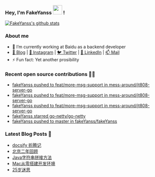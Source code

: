 ### Hey, I'm FakeYanss <img src="https://media.giphy.com/media/hvRJCLFzcasrR4ia7z/giphy.gif" width="30px"> !

[![FakeYanss's github stats](https://github-readme-stats.vercel.app/api?username=fakeyanss&count_private=true&line_height=24&show_icons=true&theme=nord)](https://github.com/fakeyanss)
<!-- [![FakeYanss's Top Langs](https://github-readme-stats.vercel.app/api/top-langs/?username=fakeyanss&layout=compact&hide=html&langs_count=9)](https://github.com/fakeyanss) -->

### About me

<!-- —————— ฅ՞•ﻌ•՞ฅ♥︎ —————— -->
- 🔭 I’m currently working at Baidu as a backend developer
- [🦓 Blog](https://foreti.me)  |  [📸 Instagram](https://www.instagram.com/fakeyanss/)  |  [🐦 Twitter](https://twitter.com/fakeYanss)  |  [💼 LinkedIn](https://www.linkedin.com/in/foretime)  |  [📫 Mail](mailto:yanshisangc@gmail.com)
- ⚡ Fun fact: Yet another prosibility
<!-- ———————ʕ·͡ˑ·ཻʔ♥︎  ——————— -->


### Recent open source contributions 👨‍💻

<!-- GITHUB:START -->
- [fakeYanss pushed to feat/more-msg-support in mess-around/jt808-server-go](https://github.com/mess-around/jt808-server-go/compare/fd3132dbbf...65862c0e38)
- [fakeYanss pushed to feat/more-msg-support in mess-around/jt808-server-go](https://github.com/mess-around/jt808-server-go/compare/8e060b153c...fd3132dbbf)
- [fakeYanss pushed to feat/more-msg-support in mess-around/jt808-server-go](https://github.com/mess-around/jt808-server-go/compare/3b90b9a689...8e060b153c)
- [fakeYanss starred go-netty/go-netty](https://github.com/go-netty/go-netty)
- [fakeYanss pushed to master in fakeYanss/fakeYanss](https://github.com/fakeYanss/fakeYanss/compare/7672f87654...9a076eb601)
<!-- GITHUB:END -->


### Latest Blog Posts 📕
<!-- BLOG:START -->
- [docsify 折腾记](https://foreti.me/blog/2021/05/09/docsify-build/)
- [北京二年回顾](https://foreti.me/blog/2021/03/29/2-years-in-beijing/)
- [Java字符串拼接方法](https://foreti.me/blog/2021/03/27/java-string-cancat/)
- [Mac从零搭建开发环境](https://foreti.me/blog/2021/03/15/setup-env-on-mac/)
- [25岁迷思](https://foreti.me/blog/2021/01/09/thinking-at-25-years-old/)
<!-- BLOG:END -->
